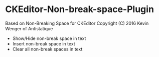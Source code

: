 # CKEditor-Non-break-space-Plugin

Based on
Non-Breaking Space for CKEditor  Copyright (C) 2016 Kevin Wenger of Antistatique

- Show/Hide non-break space in text
- Insert non-break space in text
- Clear all non-break spaces in text
